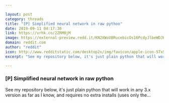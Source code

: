 ```yaml
---

layout: post
category: threads
title: "[P] Simplified neural network in raw python"
date: 2019-09-11 04:17:30
link: https://vrhk.co/2ZRM0jM
image: https://external-preview.redd.it/KN2XWoVBRucebicOs16PcdyJlbeWDJHUDba6yqR9utY.jpg?width=420&height=219.895287958&auto=webp&s=46081b3e79b8c2c6e859f1b57ff4c4c427137295
domain: reddit.com
author: "reddit"
icon: http://www.redditstatic.com/desktop2x/img/favicon/apple-icon-57x57.png
excerpt: "See my repository below, it's just plain python that will work in any 3.x version as far as I know, and requires no extra installs (uses only the..."

---
```


### [P] Simplified neural network in raw python

See my repository below, it's just plain python that will work in any 3.x version as far as I know, and requires no extra installs (uses only the...